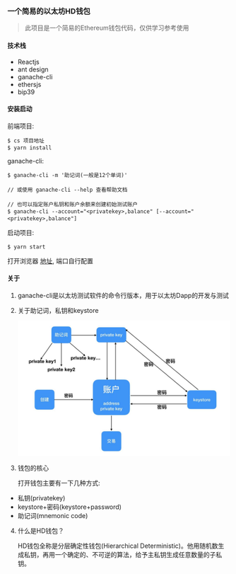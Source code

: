 ### 一个简易的以太坊HD钱包

> 此项目是一个简易的Ethereum钱包代码，仅供学习参考使用

#### 技术栈

* Reactjs
* ant design
* ganache-cli
* ethersjs
* bip39

#### 安装启动

前端项目:

```shell
$ cs 项目地址
$ yarn install
```

ganache-cli:

```shell
$ ganache-cli -m '助记词(一般是12个单词)'

// 或使用 ganache-cli --help 查看帮助文档

// 也可以指定账户私钥和账户余额来创建初始测试账户
$ ganache-cli --account="<privatekey>,balance" [--account="<privatekey>,balance"]
```

启动项目:

```shell
$ yarn start
```

打开浏览器 [地址](http://127.0.0.1:3000), 端口自行配置

#### 关于

1. ganache-cli是以太坊测试软件的命令行版本，用于以太坊Dapp的开发与测试

2. 关于助记词，私钥和keystore

   <img src="https://raw.githubusercontent.com/w1ndyz/windy-img/master/img/mnemonic.png" alt="mnemonic" style="zoom:50%;" />

3. 钱包的核心

   打开钱包主要有一下几种方式:

* 私钥(privatekey)
* keystore+密码(keystore+password)
* 助记词(mnemonic code)

4. 什么是HD钱包？

   HD钱包全称是分层确定性钱包(Hierarchical Deterministic)。他用随机数生成私钥，再用一个确定的、不可逆的算法，给予主私钥生成任意数量的子私钥。

